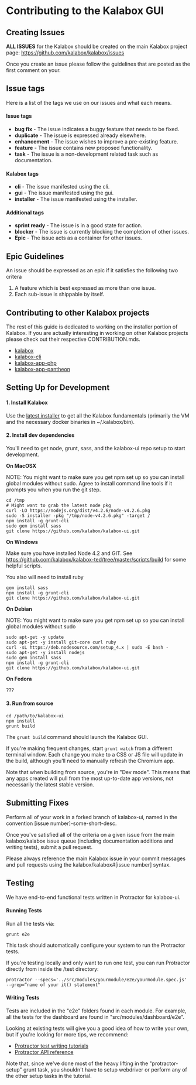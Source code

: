 Contributing to the Kalabox GUI
===============================

Creating Issues
---------------

**ALL ISSUES** for the Kalabox should be created on the main Kalabox
project page: https://github.com/kalabox/kalabox/issues

Once you create an issue please follow the guidelines that are posted as the
first comment on your.

Issue tags
----------

Here is a list of the tags we use on our issues and what each means.

#### Issue tags

* **bug fix** - The issue indicates a buggy feature that needs to be fixed.
* **duplicate** - The issue is expressed already elsewhere.
* **enhancement** - The issue wishes to improve a pre-existing feature.
* **feature** - The issue contains new proposed functionality.
* **task** - The issue is a non-development related task such as documentation.

#### Kalabox tags

* **cli** - The issue manifested using the cli.
* **gui** - The issue manifested using the gui.
* **installer** - The issue manifested using the installer.

#### Additional tags

* **sprint ready** - The issue is in a good state for action.
* **blocker** - The issue is currently blocking the completion of other issues.
* **Epic** - The issue acts as a container for other issues.

Epic Guidelines
---------------

An issue should be expressed as an epic if it satisfies the following two
critera

1. A feature which is best expressed as more than one issue.
2. Each sub-issue is shippable by itself.

Contributing to other Kalabox projects
--------------------------------------

The rest of this guide is dedicated to working on the installer portion of
Kalabox. If you are actually interesting in working on other Kalabox projects
please check out their respective CONTRIBUTION.mds.

* [kalabox](https://github.com/kalabox/kalabox/blob/HEAD/CONTRIBUTING.md)
* [kalabox-cli](https://github.com/kalabox/kalabox-cli/blob/HEAD/CONTRIBUTING.md)
* [kalabox-app-php](https://github.com/kalabox/kalabox-app-php/blob/HEAD/CONTRIBUTING.md)
* [kalabox-app-pantheon](https://github.com/kalabox/kalabox-app-pantheon/blob/HEAD/CONTRIBUTING.md)

Setting Up for Development
--------------------------

#### 1. Install Kalabox

Use the [latest installer](http://www.kalabox.io) to get all the Kalabox
fundamentals (primarily the VM and the necessary docker binaries in
~/.kalabox/bin).

#### 2. Install dev dependencies

You'll need to get node, grunt, sass, and the kalabox-ui repo setup to start
development.

**On MacOSX**

NOTE: You might want to make sure you get npm set up so you can install global modules without sudo. Agree to install command line tools if it prompts you when you run the git step.

```
cd /tmp
# Might want to grab the latest node pkg
curl -LO https://nodejs.org/dist/v4.2.6/node-v4.2.6.pkg
sudo -S installer -pkg "/tmp/node-v4.2.6.pkg" -target /
npm install -g grunt-cli
sudo gem install sass
git clone https://github.com/kalabox/kalabox-ui.git
```

**On Windows**


Make sure you have installed Node 4.2 and GIT. See https://github.com/kalabox/kalabox-ted/tree/master/scripts/build for some helpful scripts.

You also will need to install ruby

```
gem install sass
npm install -g grunt-cli
git clone https://github.com/kalabox/kalabox-ui.git
```

**On Debian**

NOTE: You might want to make sure you get npm set up so you can install global modules without sudo

```
sudo apt-get -y update
sudo apt-get -y install git-core curl ruby
curl -sL https://deb.nodesource.com/setup_4.x | sudo -E bash -
sudo apt-get -y install nodejs
sudo gem install sass
npm install -g grunt-cli
git clone https://github.com/kalabox/kalabox-ui.git
```

**On Fedora**

???

#### 3. Run from source

```
cd /path/to/kalabox-ui
npm install
grunt build
```

The `grunt build` command should launch the Kalabox GUI.

If you're making frequent changes, start `grunt watch` from a different
terminal window. Each change you make to a CSS or JS file will update in the
build, although you'll need to manually refresh the Chromium app.

Note that when building from source, you're in "Dev mode". This means that
any apps created will pull from the most up-to-date app versions, not
necessarily the latest stable version.

Submitting Fixes
----------------

Perform all of your work in a forked branch of kalabox-ui, named in the
convention [issue number]-some-short-desc.

Once you've satisfied all of the criteria on a given issue from the main
kalabox/kalabox issue queue (including documentation additions and writing
tests), submit a pull request.

Please always reference the main Kalabox issue in your commit messages and pull
requests using the kalabox/kalabox#[issue number] syntax.

Testing
-------

We have end-to-end functional tests written in Protractor for kalabox-ui.

#### Running Tests

Run all the tests via:

`grunt e2e`

This task should automatically configure your system to run the Protractor
tests.

If you're testing locally and only want to run one test, you can run Protractor
directly from inside the /test directory:

`protractor --specs='../src/modules/yourmodule/e2e/yourmodule.spec.js' --grep=“name of your it() statement"`

#### Writing Tests

Tests are included in the "e2e" folders found in each module. For example,
all the tests for the dashboard are found in "src/modules/dashboard/e2e".

Looking at existing tests will give you a good idea of how to write your own,
but if you're looking for more tips, we recommend:

- [Protractor test writing tutorials](http://angular.github.io/protractor/#/tutorial)
- [Protractor API reference](http://angular.github.io/protractor/#/api)

Note that, since we've done most of the heavy lifting in the "protractor-setup"
grunt task, you shouldn't have to setup webdriver or perform any of the other
setup tasks in the tutorial.
